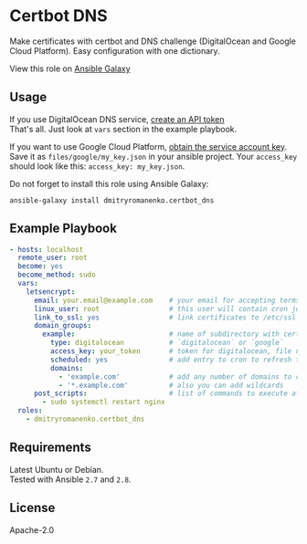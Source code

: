 # Certbot DNS

Make certificates with certbot and DNS challenge (DigitalOcean and Google Cloud Platform).
Easy configuration with one dictionary.

View this role on [Ansible Galaxy](https://galaxy.ansible.com/dmitryromanenko/certbot_dns)

## Usage

If you use DigitalOcean DNS service, [create an API token](https://cloud.digitalocean.com/account/api/tokens)  
That's all. Just look at `vars` section in the example playbook.

If you want to use Google Cloud Platform,
[obtain the service account key](https://cloud.google.com/iam/docs/creating-managing-service-account-keys).  
Save it as `files/google/my_key.json` in your ansible project.
Your `access_key` should look like this: `access_key: my_key.json`.

Do not forget to install this role using Ansible Galaxy:

    ansible-galaxy install dmitryromanenko.certbot_dns

## Example Playbook

```yaml
- hosts: localhost
  remote_user: root
  become: yes
  become_method: sudo
  vars:
    letsencrypt:
      email: your.email@example.com    # your email for accepting terms of service
      linux_user: root                 # this user will contain cron jobs for refreshing
      link_to_ssl: yes                 # link certificates to /etc/ssl from /etc/letsencrypt?
      domain_groups:
        example:                       # name of subdirectory with certificate and key
          type: digitalocean           # `digitalocean` or `google`
          access_key: your_token       # token for digitalocean, file name for google
          scheduled: yes               # add entry to cron to refresh the certificates?
          domains:
            - 'example.com'            # add any number of domains to certificate
            - '*.example.com'          # also you can add wildcards
      post_scripts:                    # list of commands to execute after certbot
        - sudo systemctl restart nginx
  roles:
    - dmitryromanenko.certbot_dns
```

## Requirements

Latest Ubuntu or Debian.  
Tested with Ansible `2.7` and `2.8`.

## License

Apache-2.0

